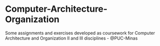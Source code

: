# Computer-Architecture-Organization
Some assignments and exercises developed as  coursework for Computer Architecture and Organization II and  III disciplines - @PUC-Minas
